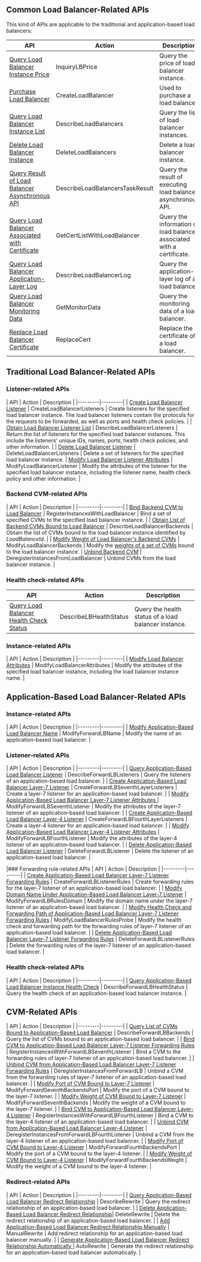 ## Common Load Balancer-Related APIs
This kind of APIs are applicable to the traditional and application-based load balancers:

| API | Action | Description |
|---------|---------|---------|
| [Query Load Balancer Instance Price](https://cloud.tencent.com/document/api/214/1328) | InquiryLBPrice | Query the price of load balancer instance. |
| [Purchase Load Balancer](https://cloud.tencent.com/document/api/214/1254) | CreateLoadBalancer | Used to purchase a load balancer. |
| [Query Load Balancer Instance List](https://cloud.tencent.com/document/api/214/1261) | DescribeLoadBalancers | Query the list of load balancer instances. |
| [Delete Load Balancer Instance](https://cloud.tencent.com/document/api/214/1257) | DeleteLoadBalancers | Delete a load balancer instance. |
| [Query Result of Load Balancer Asynchronous API](https://cloud.tencent.com/document/product/214/4007) | DescribeLoadBalancersTaskResult | Query the result of executing load balancer asynchronous API. |
| [Query Load Balancer Associated with Certificate](https://cloud.tencent.com/document/product/214/6046) | GetCertListWithLoadBalancer | Query the information of load balancer associated with a certificate. |
| [Query Load Balancer Application-Layer Log](https://cloud.tencent.com/document/product/214/12235) | DescribeLoadBalancerLog | Query the application-layer log of a load balancer. |
| [Query Load Balancer Monitoring Data](https://cloud.tencent.com/document/product/214/8801) | GetMonitorData | Query the monitoring data of a load balancer. |
| [Replace Load Balancer Certificate](https://cloud.tencent.com/document/product/214/6045) | ReplaceCert | Replace the certificate of a load balancer. |

## Traditional Load Balancer-Related APIs
### Listener-related APIs
| API | Action | Description |
|---------|---------|
| [Create Load Balancer Listener](https://cloud.tencent.com/document/api/214/1255) | CreateLoadBalancerListeners | Create listeners for the specified load balancer instance. The load balancer listeners contain the protocols for the requests to be forwarded, as well as ports and health check policies. |
| [Obtain Load Balancer Listener List](https://cloud.tencent.com/document/api/214/1260) | DescribeLoadBalancerListeners | Return the list of listeners for the specified load balancer instances. This include the listeners' unique IDs, names, ports, health check policies, and other information. |
| [Delete Load Balancer Listener](https://cloud.tencent.com/document/api/214/1256) | DeleteLoadBalancerListeners | Delete a set of listeners for the specified load balancer instance. |
[Modify Load Balancer Listener Attributes](https://cloud.tencent.com/document/api/214/3601)  | ModifyLoadBalancerListener | Modify the attributes of the listener for the specified load balancer instance, including the listener name, health check policy and other information. |

### Backend CVM-related APIs
| API | Action | Description |
|---------|---------|
| [Bind Backend CVM to Load Balancer](https://cloud.tencent.com/document/api/214/1265) | RegisterInstancesWithLoadBalancer | Bind a set of specified CVMs to the specified load balancer instance. |
| [Obtain List of Backend CVMs Bound to Load Balancer](https://cloud.tencent.com/document/api/214/1259) | DescribeLoadBalancerBackends | Obtain the list of CVMs bound to the load balancer instance identified by *LoadBalanceId*. | 
| [Modify Weight of Load Balancer's Backend CVMs](https://cloud.tencent.com/document/api/214/1264) | ModifyLoadBalancerBackends | Modify the [weights of a set of CVMs](https://cloud.tencent.com/doc/product/214/%E5%8A%9F%E8%83%BD%E4%BB%8B%E7%BB%8D#1.3.-.E5.90.8E.E7.AB.AF.E6.9C.8D.E5.8A.A1.E5.99.A8.E6.9D.83.E9.87.8D.E9.85.8D.E7.BD.AE) bound to the load balancer instance.
| [Unbind Backend CVM](https://cloud.tencent.com/document/api/214/1258) | DeregisterInstancesFromLoadBalancer | Unbind CVMs from the load balancer instance. |

### Health check-related APIs
| API | Action | Description |
|---------|---------|---------|
| [Query Load Balancer Health Check Status](https://cloud.tencent.com/document/product/214/1326) | DescribeLBHealthStatus | Query the health status of a load balancer instance. |


### Instance-related APIs
| API | Action | Description |
|---------|---------|
| [Modify Load Balancer Attributes](https://cloud.tencent.com/document/product/214/1263) | ModifyLoadBalancerAttributes | Modify the attributes of the specified load balancer instance, including the load balancer instance name. |


## Application-Based Load Balancer-Related APIs


### Instance-related APIs
| API | Action | Description |
|---------|---------|
| [Modify Application-Based Load Balancer Name](https://cloud.tencent.com/document/product/214/10008) | ModifyForwardLBName | Modify the name of an application-based load balancer. |

### Listener-related APIs
| API | Action | Description |
|---------|---------|
| [Query Application-Based Load Balancer Listener](https://cloud.tencent.com/document/product/214/9005) | DescribeForwardLBListeners | Query the listeners of an application-based load balancer. |
| [Create Application-Based Load Balancer Layer-7 Listener](https://cloud.tencent.com/document/product/214/9000) | CreateForwardLBSeventhLayerListeners | Create a layer-7 listener for an application-based load balancer. | 
| [Modify Application-Based Load Balancer Layer-7 Listener Attributes ](https://cloud.tencent.com/document/product/214/8997) | ModifyForwardLBSeventhListener | Modify the attributes of the layer-7 listener of an application-based load balancer. | 
| [Create Application-Based Load Balancer Layer-4 Listener](https://cloud.tencent.com/document/product/214/9001) | CreateForwardLBFourthLayerListeners | Create a layer-4 listener for an application-based load balancer. |
| [Modify Application-Based Load Balancer Layer-4 Listener Attributes](https://cloud.tencent.com/document/product/214/8998) | ModifyForwardLBFourthListener | Modify the attributes of the layer-4 listener of an application-based load balancer. | 
| [Delete Application-Based Load Balancer Listener](https://cloud.tencent.com/document/product/214/9004) | DeleteForwardLBListener | Delete the listener of an application-based load balancer. |

|### Forwarding rule-related APIs
| API | Action | Description |
|---------|---------|
| [Create Application-Based Load Balancer Layer-7 Listener Forwarding Rules](https://cloud.tencent.com/document/product/214/9011) | CreateForwardLBListenerRules | Create forwarding rules for the layer-7 listener of an application-based load balancer. |
| [Modify Domain Name Under Application-Based Load Balancer Layer-7 Listener](https://cloud.tencent.com/document/product/214/9007) | ModifyForwardLBRulesDomain | Modify the domain name under the layer-7 listener of an application-based load balancer. |
| [Modify Health Check and Forwarding Path of Application-Based Load Balancer Layer-7 Listener Forwarding Rules](https://cloud.tencent.com/document/product/214/9008) | ModifyLoadBalancerRulesProbe | Modify the health check and forwarding path for the forwarding rules of layer-7 listener of an application-based load balancer. | 
| [Delete Application-Based Load Balancer Layer-7 Listener Forwarding Rules](https://cloud.tencent.com/document/product/214/9012) | DeleteForwardLBListenerRules | Delete the forwarding rules of the layer-7 listener of an application-based load balancer. | 

### Health check-related APIs
| API | Action | Description |
|---------|---------|
| [Query Application-Based Load Balancer Instance Health Check](https://cloud.tencent.com/document/product/214/8995) | DescribeForwardLBHealthStatus | Query the health check of an application-based load balancer instance. |


## CVM-Related APIs
| API | Action | Description |
|---------|---------|
| [Query List of CVMs Bound to Application-Based Load Balancer](https://cloud.tencent.com/document/product/214/8987) | DescribeForwardLBBackends | Query the list of CVMs bound to an application-based load balancer. |
| [Bind CVM to Application-Based Load Balancer Layer-7 Listener Forwarding Rules](https://cloud.tencent.com/document/product/214/8988) | RegisterInstancesWithForwardLBSeventhListener | Bind a CVM to the forwarding rules of layer-7 listener of an application-based load balancer. |
| [Unbind CVM from Application-Based Load Balancer Layer-7 Listener Forwarding Rules](https://cloud.tencent.com/document/product/214/8991) | DeregisterInstancesFromForwardLB | Unbind a CVM from the forwarding rules of layer-7 listener of an application-based load balancer. |
| [Modify Port of CVM Bound to Layer-7 Listener](https://cloud.tencent.com/document/product/214/8979) | ModifyForwardSeventhBackendsPort | Modify the port of a CVM bound to the layer-7 listener. |
| [Modify Weight of CVM Bound to Layer-7 Listener](https://cloud.tencent.com/document/product/214/8978) | ModifyForwardSeventhBackends | Modify the weight of a CVM bound to the layer-7 listener. |
| [Bind CVM to Application-Based Load Balancer Layer-4 Listener](https://cloud.tencent.com/document/product/214/8989) | RegisterInstancesWithForwardLBFourthListener | Bind a CVM to the layer-4 listener of an application-based load balancer. |
| [Unbind CVM from Application-Based Load Balancer Layer-4 Listener](https://cloud.tencent.com/document/product/214/8992) | DeregisterInstancesFromForwardLBFourthListener | Unbind a CVM from the layer-4 listener of an application-based load balancer. |
| [Modify Port of CVM Bound to Layer-4 Listener](https://cloud.tencent.com/document/product/214/8984) | ModifyForwardFourthBackendsPort | Modify the port of a CVM bound to the layer-4 listener. |
| [Modify Weight of CVM Bound to Layer-4 Listener](https://cloud.tencent.com/document/product/214/8981) | ModifyForwardFourthBackendsWeight | Modify the weight of a CVM bound to the layer-4 listener. |


### Redirect-related APIs
| API | Action | Description |
|---------|---------|
| [Query Application-Based Load Balancer Redirect Relationship](https://cloud.tencent.com/document/product/214/9016) | DescribeRewrite | Query the redirect relationship of an application-based load balancer. |
| [Delete Application-Based Load Balancer Redirect Relationship](https://cloud.tencent.com/document/product/214/9014)| DeleteRewrite | Delete the redirect relationship of an application-based load balancer. |
| [Add Application-Based Load Balancer Redirect Relationship Manually](https://cloud.tencent.com/document/product/214/9015) | ManualRewrite | Add redirect relationship for an application-based load balancer manually. |
| [Generate Application-Based Load Balancer Redirect Relationship Automatically ](https://cloud.tencent.com/document/product/214/9017) | AutoRewrite | Generate the redirect relationship for an application-based load balancer automatically. |





